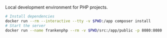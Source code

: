 
Local development environment for PHP projects.

```bash
# Install dependencies
docker run --rm --interactive --tty -v $PWD:/app composer install
# Start the server
docker run --name frankenphp --rm -v $PWD/src:/app/public -p 8080:8080 -e 'SERVER_NAME=:8080' dunglas/frankenphp
```